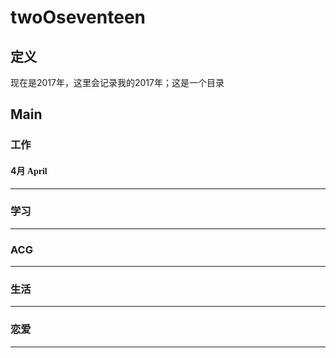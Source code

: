 # twoOseventeen
## 定义  
现在是2017年，这里会记录我的2017年；这是一个目录

## Main  
### 工作
#### 4月 <font face="Source Code Pro">April</font>

---
### 学习

---
### ACG

---
### 生活

---
### 恋爱

---
